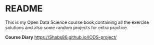 README
================

This is my Open Data Science course book,containing all the exercise solutions and also some random projects for extra practice.

**Course Diary** <https://Shabs86.github.io/IODS-project/>

